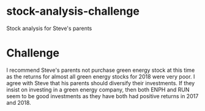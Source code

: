 # stock-analysis-challenge
Stock analysis for Steve's parents

# Challenge
I recommend Steve's parents not purchase green energy stock at this time as the returns for almost all green energy stocks for 2018 were very poor. I agree with Steve that his parents should diversify their investments. If they insist on investing in a green energy company, then both ENPH and RUN seem to be good investments as they have both had positive returns in 2017 and 2018.
